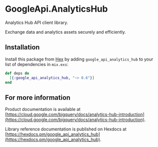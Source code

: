 # GoogleApi.AnalyticsHub

Analytics Hub API client library.

Exchange data and analytics assets securely and efficiently.

## Installation

Install this package from [Hex](https://hex.pm) by adding
`google_api_analytics_hub` to your list of dependencies in `mix.exs`:

```elixir
def deps do
  [{:google_api_analytics_hub, "~> 0.6"}]
end
```

## For more information

Product documentation is available at [https://cloud.google.com/bigquery/docs/analytics-hub-introduction](https://cloud.google.com/bigquery/docs/analytics-hub-introduction).

Library reference documentation is published on Hexdocs at
[https://hexdocs.pm/google_api_analytics_hub](https://hexdocs.pm/google_api_analytics_hub).
